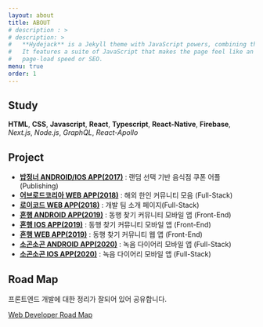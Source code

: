 ```yaml
---
layout: about
title: ABOUT
# description : >
# description: >
#   **Hydejack** is a Jekyll theme with JavaScript powers, combining the best of static sites and modern web apps.
#   It features a suite of JavaScript that makes the page feel like an app, without sacrificing backwards-compatibility,
#   page-load speed or SEO.
menu: true
order: 1
---
```


## Study

**HTML**, **CSS**, **Javascript**, **React**, 
**Typescript**, **React-Native**, **Firebase**,  
*Next.js*, *Node.js*, *GraphQL*, *React-Apollo*

## Project

- [**밥정너 ANDROID/IOS APP(2017)**](https://play.google.com/store/apps/details?id=com.bapjeongneo&hl=en_GB) : 랜덤 선택 기반 음식점 쿠폰 어플 (Publishing)
- [**어브로드코리아 WEB APP(2018)**](https://abroadkorea.com) : 해외 한인 커뮤니티 모음 (Full-Stack)
- [**로이코드 WEB APP(2018)**](https://loycord.com) : 개발 팀 소개 페이지(Full-Stack)
- [**혼행 ANDROID APP(2019)**](https://play.google.com/store/apps/details?id=com.midnightplan.honhang) : 동행 찾기 커뮤니티 모바일 앱 (Front-End)
- [**혼행 IOS APP(2019)**](https://apps.apple.com/kr/app/id1436429081) : 동행 찾기 커뮤니티 모바일 앱 (Front-End)
- [**혼행 WEB APP(2019)**](https://honhang.app) : 동행 찾기 커뮤니티 웹 앱 (Front-End)
- [**소곤소곤 ANDROID APP(2020)**](https://play.google.com/store/apps/details?id=com.midnightplan.murmur&hl=ko) : 녹음 다이어리 모바일 앱 (Full-Stack)
- [**소곤소곤 IOS APP(2020)**](https://apps.apple.com/kr/app/id1510564828) : 녹음 다이어리 모바일 앱 (Full-Stack)

## Road Map

프론트엔드 개발에 대한 정리가 잘되어 있어 공유합니다.

[Web Developer Road Map](https://github.com/kamranahmedse/developer-roadmap)
